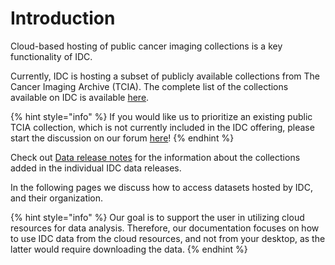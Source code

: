 # Introduction

Cloud-based hosting of public cancer imaging collections is a key functionality of IDC.

Currently, IDC is hosting a subset of publicly available collections from The Cancer Imaging Archive \(TCIA\). The complete list of the collections available on IDC is available [here](https://portal.imaging.datacommons.cancer.gov/collections/).

{% hint style="info" %}
If you would like us to prioritize an existing public TCIA collection, which is not currently included in the IDC offering, please start the discussion on our forum [here](https://discourse.canceridc.dev/c/data/8)!
{% endhint %}

Check out [Data release notes](data-release-notes.md) for the information about the collections added in the individual IDC data releases.

In the following pages we discuss how to access datasets hosted by IDC, and their organization.

{% hint style="info" %}
Our goal is to support the user in utilizing cloud resources for data analysis. Therefore, our documentation focuses on how to use IDC data from the cloud resources, and not from your desktop, as the latter would require downloading the data.
{% endhint %}

